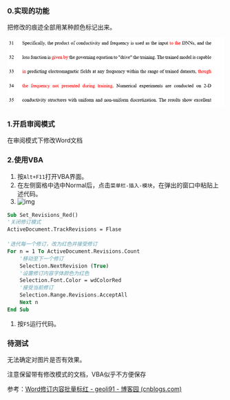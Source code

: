 ### 0.实现的功能

把修改的痕迹全部用某种颜色标记出来。

![image-20230216104629425](imags/image-20230216104629425.png)

### 1.开启审阅模式

在审阅模式下修改Word文档

### 2.使用VBA

1. 按`Alt+F11`打开VBA界面。
2. 在左侧窗格中选中Normal后，点击`菜单栏-插入-模块`，在弹出的窗口中粘贴上述代码。
3. ![img](https://img2022.cnblogs.com/blog/2116124/202208/2116124-20220824105320883-1221869101.png)



```vb
Sub Set_Revisions_Red()
'关闭修订模式
ActiveDocument.TrackRevisions = Flase
 
'迭代每一个修订，改为红色并接受修订
For n = 1 To ActiveDocument.Revisions.Count
    '移动至下一个修订
    Selection.NextRevision (True)
    '设置修订内容字体颜色为红色
    Selection.Font.Color = wdColorRed
    '接受当前修订
    Selection.Range.Revisions.AcceptAll
    Next n
End Sub
```



1. 按`F5`运行代码。



### 待测试

无法确定对图片是否有效果。

注意保留带有修改模式的文档，VBA似乎不方便保存





参考：[Word修订内容批量标红 - geoli91 - 博客园 (cnblogs.com)](https://www.cnblogs.com/geoli91/p/16618266.html)